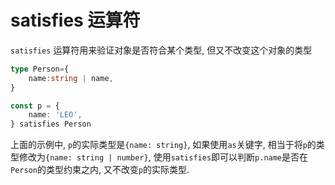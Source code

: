 # satisfies 运算符

`satisfies` 运算符用来验证对象是否符合某个类型, 但又不改变这个对象的类型

```ts
type Person={
    name:string | name,
}

const p = { 
    name: 'LEO',
} satisfies Person
```

上面的示例中, `p`的实际类型是`{name: string}`, 如果使用`as`关键字, 相当于将`p`的类型修改为`{name: string | number}`, 使用`satisfies`即可以判断`p.name`是否在`Person`的类型约束之内, 又不改变`p`的实际类型.
